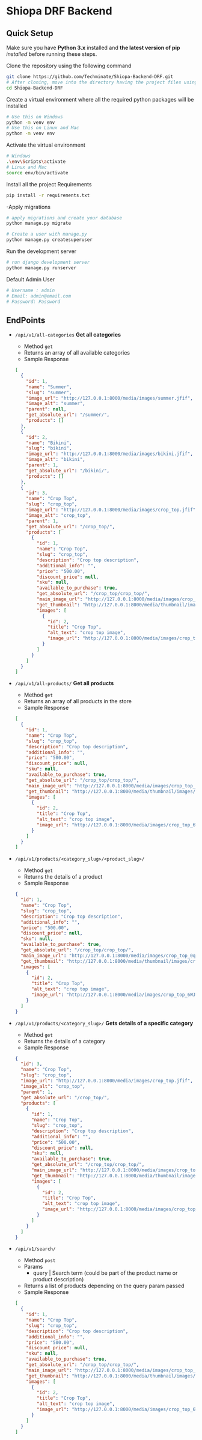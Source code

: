 # Shiopa DRF Backend

## Quick Setup

Make sure you have **Python 3.x** installed and **the latest version of pip** _installed_ before running these steps.

Clone the repository using the following command

```bash
git clone https://github.com/Techminate/Shiopa-Backend-DRF.git
# After cloning, move into the directory having the project files using the change directory command
cd Shiopa-Backend-DRF
```

Create a virtual environment where all the required python packages will be installed

```bash
# Use this on Windows
python -m venv env
# Use this on Linux and Mac
python -m venv env
```

Activate the virtual environment

```bash
# Windows
.\env\Scripts\activate
# Linux and Mac
source env/bin/activate
```

Install all the project Requirements

```bash
pip install -r requirements.txt
```

-Apply migrations

```bash
# apply migrations and create your database
python manage.py migrate

# Create a user with manage.py
python manage.py createsuperuser
```

Run the development server

```bash
# run django development server
python manage.py runserver

```

Default Admin User

```bash
# Username : admin
# Email: admin@email.com
# Password: Password
```

## EndPoints

- `/api/v1/all-categories` **Get all categories**
  - Method `get`
  - Returns an array of all available categories
  - Sample Response
  ```json
  [
    {
      "id": 1,
      "name": "Summer",
      "slug": "summer",
      "image_url": "http://127.0.0.1:8000/media/images/summer.jfif",
      "image_alt": "summer",
      "parent": null,
      "get_absolute_url": "/summer/",
      "products": []
    },
    {
      "id": 2,
      "name": "Bikini",
      "slug": "bikini",
      "image_url": "http://127.0.0.1:8000/media/images/bikini.jfif",
      "image_alt": "bikini",
      "parent": 1,
      "get_absolute_url": "/bikini/",
      "products": []
    },
    {
      "id": 3,
      "name": "Crop Top",
      "slug": "crop_top",
      "image_url": "http://127.0.0.1:8000/media/images/crop_top.jfif",
      "image_alt": "crop_top",
      "parent": 1,
      "get_absolute_url": "/crop_top/",
      "products": [
        {
          "id": 1,
          "name": "Crop Top",
          "slug": "crop_top",
          "description": "Crop top description",
          "additional_info": "",
          "price": "500.00",
          "discount_price": null,
          "sku": null,
          "available_to_purchase": true,
          "get_absolute_url": "/crop_top/crop_top/",
          "main_image_url": "http://127.0.0.1:8000/media/images/crop_top_0qe9D6a.jfif",
          "get_thumbnail": "http://127.0.0.1:8000/media/thumbnail/images/crop_top_0qe9D6a.jfif",
          "images": [
            {
              "id": 2,
              "title": "Crop Top",
              "alt_text": "crop top image",
              "image_url": "http://127.0.0.1:8000/media/images/crop_top_6WJNkBu.jfif"
            }
          ]
        }
      ]
    }
  ]
  ```
- `/api/v1/all-products/` **Get all products**
  - Method `get`
  - Returns an array of all products in the store
  - Sample Response
  ```json
  [
    {
      "id": 1,
      "name": "Crop Top",
      "slug": "crop_top",
      "description": "Crop top description",
      "additional_info": "",
      "price": "500.00",
      "discount_price": null,
      "sku": null,
      "available_to_purchase": true,
      "get_absolute_url": "/crop_top/crop_top/",
      "main_image_url": "http://127.0.0.1:8000/media/images/crop_top_0qe9D6a.jfif",
      "get_thumbnail": "http://127.0.0.1:8000/media/thumbnail/images/crop_top_0qe9D6a.jfif",
      "images": [
        {
          "id": 2,
          "title": "Crop Top",
          "alt_text": "crop top image",
          "image_url": "http://127.0.0.1:8000/media/images/crop_top_6WJNkBu.jfif"
        }
      ]
    }
  ]
  ```
- `/api/v1/products/<category_slug>/<product_slug>/`

  - Method `get`
  - Returns the details of a product
  - Sample Response

  ```json
  {
    "id": 1,
    "name": "Crop Top",
    "slug": "crop_top",
    "description": "Crop top description",
    "additional_info": "",
    "price": "500.00",
    "discount_price": null,
    "sku": null,
    "available_to_purchase": true,
    "get_absolute_url": "/crop_top/crop_top/",
    "main_image_url": "http://127.0.0.1:8000/media/images/crop_top_0qe9D6a.jfif",
    "get_thumbnail": "http://127.0.0.1:8000/media/thumbnail/images/crop_top_0qe9D6a.jfif",
    "images": [
      {
        "id": 2,
        "title": "Crop Top",
        "alt_text": "crop top image",
        "image_url": "http://127.0.0.1:8000/media/images/crop_top_6WJNkBu.jfif"
      }
    ]
  }
  ```

- `/api/v1/products/<category_slug>/` **Gets details of a specific category**

  - Method `get`
  - Returns the details of a category
  - Sample Response

  ```json
  {
    "id": 3,
    "name": "Crop Top",
    "slug": "crop_top",
    "image_url": "http://127.0.0.1:8000/media/images/crop_top.jfif",
    "image_alt": "crop_top",
    "parent": 1,
    "get_absolute_url": "/crop_top/",
    "products": [
      {
        "id": 1,
        "name": "Crop Top",
        "slug": "crop_top",
        "description": "Crop top description",
        "additional_info": "",
        "price": "500.00",
        "discount_price": null,
        "sku": null,
        "available_to_purchase": true,
        "get_absolute_url": "/crop_top/crop_top/",
        "main_image_url": "http://127.0.0.1:8000/media/images/crop_top_0qe9D6a.jfif",
        "get_thumbnail": "http://127.0.0.1:8000/media/thumbnail/images/crop_top_0qe9D6a.jfif",
        "images": [
          {
            "id": 2,
            "title": "Crop Top",
            "alt_text": "crop top image",
            "image_url": "http://127.0.0.1:8000/media/images/crop_top_6WJNkBu.jfif"
          }
        ]
      }
    ]
  }
  ```

- `/api/v1/search/`
  - Method `post`
  - Params
    - query | Search term (could be part of the product name or product description)
  - Returns a list of products depending on the query param passed
  - Sample Response
  ```json
  [
    {
      "id": 1,
      "name": "Crop Top",
      "slug": "crop_top",
      "description": "Crop top description",
      "additional_info": "",
      "price": "500.00",
      "discount_price": null,
      "sku": null,
      "available_to_purchase": true,
      "get_absolute_url": "/crop_top/crop_top/",
      "main_image_url": "http://127.0.0.1:8000/media/images/crop_top_0qe9D6a.jfif",
      "get_thumbnail": "http://127.0.0.1:8000/media/thumbnail/images/crop_top_0qe9D6a.jfif",
      "images": [
        {
          "id": 2,
          "title": "Crop Top",
          "alt_text": "crop top image",
          "image_url": "http://127.0.0.1:8000/media/images/crop_top_6WJNkBu.jfif"
        }
      ]
    }
  ]
  ```
